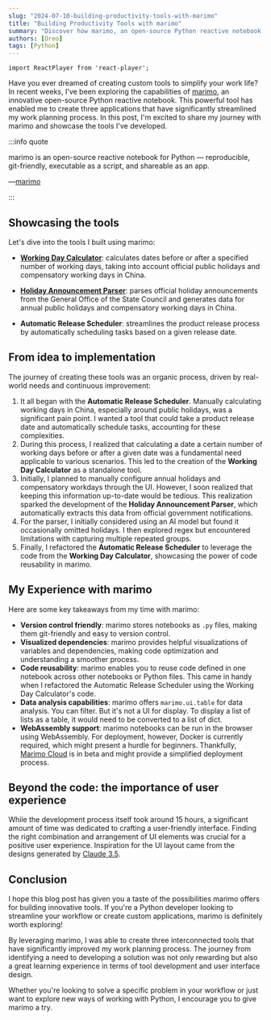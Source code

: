 ```yaml
---
slug: "2024-07-10-building-productivity-tools-with-marimo"
title: "Building Productivity Tools with marimo"
summary: "Discover how marimo, an open-source Python reactive notebook, can revolutionize your workflow. This post describes the journey in creating three powerful productivity tools: a Working Day Calculator, a Holiday Announcement Parser, and an Automatic Release Scheduler."
authors: [Oreo]
tags: [Python]
---
```


```mdx-code-block
import ReactPlayer from 'react-player';
```

Have you ever dreamed of creating custom tools to simplify your work life? In recent weeks, I've been exploring the capabilities of [marimo](https://marimo.io), an innovative open-source Python reactive notebook. This powerful tool has enabled me to create three applications that have significantly streamlined my work planning process. In this post, I'm excited to share my journey with marimo and showcase the tools I've developed.

:::info quote

marimo is an open-source reactive notebook for Python — reproducible, git-friendly, executable as a script, and shareable as an app.

—[marimo](https://marimo.io)

:::

<!-- truncate -->

## Showcasing the tools

Let's dive into the tools I built using marimo:

- [**Working Day Calculator**](https://tool.oreo.life/workcalc/): calculates dates before or after a specified number of working days, taking into account official public holidays and compensatory working days in China.

    <ReactPlayer playing controls url='/img/workcalc-demo.mp4' width="100%" height="auto" />

- [**Holiday Announcement Parser**](https://tool.oreo.life/holiparse/): parses official holiday announcements from the General Office of the State Council and generates data for annual public holidays and compensatory working days in China.

    <ReactPlayer playing controls url='/img/holiparse-demo.mp4' width="100%" height="auto" />

- **Automatic Release Scheduler**: streamlines the product release process by automatically scheduling tasks based on a given release date.

    <ReactPlayer playing controls url='/img/autosched-demo.mp4' width="100%" height="auto" />

## From idea to implementation

The journey of creating these tools was an organic process, driven by real-world needs and continuous improvement:

1. It all began with the **Automatic Release Scheduler**. Manually calculating working days in China, especially around public holidays, was a significant pain point. I wanted a tool that could take a product release date and automatically schedule tasks, accounting for these complexities.
2. During this process, I realized that calculating a date a certain number of working days before or after a given date was a fundamental need applicable to various scenarios. This led to the creation of the **Working Day Calculator** as a standalone tool.
3. Initially, I planned to manually configure annual holidays and compensatory workdays through the UI. However, I soon realized that keeping this information up-to-date would be tedious. This realization sparked the development of the **Holiday Announcement Parser**, which automatically extracts this data from official government notifications.
4. For the parser, I initially considered using an AI model but found it occasionally omitted holidays. I then explored regex but encountered limitations with capturing multiple repeated groups.
5. Finally, I refactored the **Automatic Release Scheduler** to leverage the code from the **Working Day Calculator**, showcasing the power of code reusability in marimo.

## My Experience with marimo

Here are some key takeaways from my time with marimo:

- **Version control friendly**: marimo stores notebooks as `.py` files, making them git-friendly and easy to version control.
- **Visualized dependencies**: marimo provides helpful visualizations of variables and dependencies, making code optimization and understanding a smoother process.
- **Code reusability**: marimo enables you to reuse code defined in one notebook across other notebooks or Python files. This came in handy when I refactored the Automatic Release Scheduler using the Working Day Calculator's code.
- **Data analysis capabilities**: marimo offers `marimo.ui.table` for data analysis. You can filter. But it's not a UI for display. To display a list of lists as a table, it would need to be converted to a list of dict.
- **WebAssembly support**: marimo notebooks can be run in the browser using WebAssembly. For deployment, however, Docker is currently required, which might present a hurdle for beginners. Thankfully, [Marimo Cloud](https://docs.marimo.io/guides/deploying/deploying_marimo_cloud.html) is in beta and might provide a simplified deployment process.

## Beyond the code: the importance of user experience

While the development process itself took around 15 hours, a significant amount of time was dedicated to crafting a user-friendly interface. Finding the right combination and arrangement of UI elements was crucial for a positive user experience. Inspiration for the UI layout came from the designs generated by [Claude 3.5](https://www.anthropic.com/news/claude-3-5-sonnet).

## Conclusion

I hope this blog post has given you a taste of the possibilities marimo offers for building innovative tools. If you're a Python developer looking to streamline your workflow or create custom applications, marimo is definitely worth exploring!

By leveraging marimo, I was able to create three interconnected tools that have significantly improved my work planning process. The journey from identifying a need to developing a solution was not only rewarding but also a great learning experience in terms of tool development and user interface design.

Whether you're looking to solve a specific problem in your workflow or just want to explore new ways of working with Python, I encourage you to give marimo a try.
